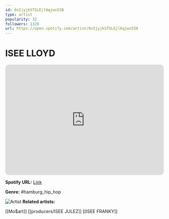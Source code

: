 ```yaml
---
id: 6nIjyjkSTSLEjl6qjwx538
type: artist
popularity: 32
followers: 1320
url: https://open.spotify.com/artist/6nIjyjkSTSLEjl6qjwx538
---
```

# ISEE LLOYD

<iframe style="border-radius:12px" src="https://open.spotify.com/embed/artist/6nIjyjkSTSLEjl6qjwx538" width="100%" height="352" frameBorder="0" allowfullscreen="" allow="autoplay; clipboard-write; encrypted-media; fullscreen; picture-in-picture" loading="lazy"></iframe>

**Spotify URL:** [Link](https://open.spotify.com/artist/6nIjyjkSTSLEjl6qjwx538)

**Genre:**  #hamburg_hip_hop

![Artist](https://i.scdn.co/image/ab6761610000e5eb79d19181d3b6ffbb96fe5d5f)
**Related artists:**

[[Mo$art]]
[[producers/ISEE JULEZ]]
[[ISEE FRANKY]]
